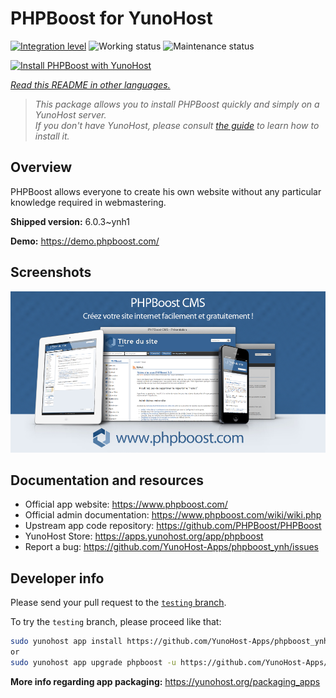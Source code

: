 <!--
N.B.: This README was automatically generated by <https://github.com/YunoHost/apps/tree/master/tools/readme_generator>
It shall NOT be edited by hand.
-->

# PHPBoost for YunoHost

[![Integration level](https://apps.yunohost.org/badge/integration/phpboost)](https://ci-apps.yunohost.org/ci/apps/phpboost/)
![Working status](https://apps.yunohost.org/badge/state/phpboost)
![Maintenance status](https://apps.yunohost.org/badge/maintained/phpboost)

[![Install PHPBoost with YunoHost](https://install-app.yunohost.org/install-with-yunohost.svg)](https://install-app.yunohost.org/?app=phpboost)

*[Read this README in other languages.](./ALL_README.md)*

> *This package allows you to install PHPBoost quickly and simply on a YunoHost server.*  
> *If you don't have YunoHost, please consult [the guide](https://yunohost.org/install) to learn how to install it.*

## Overview

PHPBoost allows everyone to create his own website without any particular knowledge required in webmastering.

**Shipped version:** 6.0.3~ynh1

**Demo:** <https://demo.phpboost.com/>

## Screenshots

![Screenshot of PHPBoost](./doc/screenshots/screenshot.png)

## Documentation and resources

- Official app website: <https://www.phpboost.com/>
- Official admin documentation: <https://www.phpboost.com/wiki/wiki.php>
- Upstream app code repository: <https://github.com/PHPBoost/PHPBoost>
- YunoHost Store: <https://apps.yunohost.org/app/phpboost>
- Report a bug: <https://github.com/YunoHost-Apps/phpboost_ynh/issues>

## Developer info

Please send your pull request to the [`testing` branch](https://github.com/YunoHost-Apps/phpboost_ynh/tree/testing).

To try the `testing` branch, please proceed like that:

```bash
sudo yunohost app install https://github.com/YunoHost-Apps/phpboost_ynh/tree/testing --debug
or
sudo yunohost app upgrade phpboost -u https://github.com/YunoHost-Apps/phpboost_ynh/tree/testing --debug
```

**More info regarding app packaging:** <https://yunohost.org/packaging_apps>
